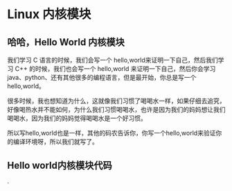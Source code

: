 # Linux 内核模块

## 哈哈，Hello World 内核模块

我们学习 C 语言的时候，我们会写一个 hello,world来证明一下自己，然后我们学习 C++ 的时候，我们也会写一个 hello,world 来证明一下自己，然后你会学习 java、python、还有其他很多的编程语言，但是最开始，你总是写一个 hello,world。

很多时候，我也想知道为什么，这就像我们习惯了喝喝水一样，如果仔细去追究，好像喝热水并不能如何，为什么我们习惯喝喝水，也许是因为我们的妈妈想让我们喝喝水，因为我们的妈妈觉得喝喝水是一个好习惯。

所以写hello,world也是一样，其他的码农告诉你，你写一个hello,world来验证你的编译环境呀，所以我们就写了。

## Hello world内核模块代码

·

